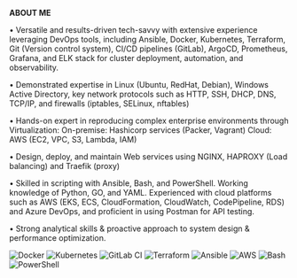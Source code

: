 **ABOUT ME**

• Versatile and results-driven tech-savvy with extensive experience leveraging DevOps tools, including Ansible, Docker, Kubernetes, Terraform, Git (Version control system), CI/CD pipelines (GitLab), ArgoCD, Prometheus, Grafana, and ELK stack for cluster deployment, automation, and observability.

• Demonstrated expertise in Linux (Ubuntu, RedHat, Debian), Windows Active Directory, key network protocols such as HTTP, SSH, DHCP, DNS, TCP/IP, and firewalls (iptables, SELinux, nftables)

• Hands-on expert in reproducing complex enterprise environments through Virtualization:
On-premise: Hashicorp services (Packer, Vagrant)      Cloud: AWS (EC2, VPC, S3, Lambda, IAM)

• Design, deploy, and maintain Web services using NGINX, HAPROXY (Load balancing) and Traefik (proxy)

• Skilled in scripting with Ansible, Bash, and PowerShell. Working knowledge of Python, GO, and YAML. Experienced with cloud platforms such as AWS (EKS, ECS, CloudFormation, CloudWatch, CodePipeline, RDS) and Azure DevOps, and proficient in using Postman for API testing. 

• Strong analytical skills & proactive approach to system design & performance optimization.  

![Docker](https://img.shields.io/badge/Docker-2496ED?style=for-the-badge&logo=docker&logoColor=white)
![Kubernetes](https://img.shields.io/badge/Kubernetes-326CE5?style=for-the-badge&logo=kubernetes&logoColor=white)
![GitLab CI](https://img.shields.io/badge/GitLab%20CI-FC6D26?style=for-the-badge&logo=gitlab&logoColor=white)
![Terraform](https://img.shields.io/badge/Terraform-844FBA?style=for-the-badge&logo=terraform&logoColor=white)
![Ansible](https://img.shields.io/badge/Ansible-EE0000?style=for-the-badge&logo=ansible&logoColor=white)
![AWS](https://img.shields.io/badge/AWS-232F3E?style=for-the-badge&logo=amazon-aws&logoColor=white)
![Bash](https://img.shields.io/badge/Bash-121011?style=for-the-badge&logo=gnu-bash&logoColor=white)
![PowerShell](https://img.shields.io/badge/PowerShell-5391FE?style=for-the-badge&logo=powershell&logoColor=white)
